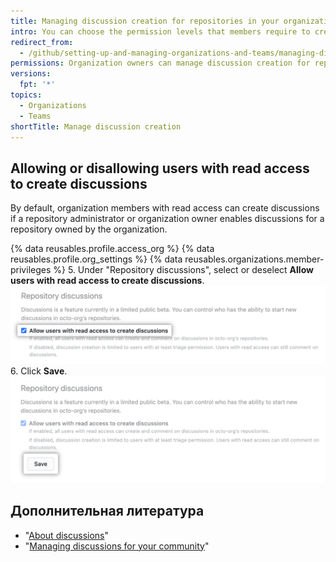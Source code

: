```yaml
---
title: Managing discussion creation for repositories in your organization
intro: You can choose the permission levels that members require to create discussions in repositories owned by your organization.
redirect_from:
  - /github/setting-up-and-managing-organizations-and-teams/managing-discussion-creation-for-repositories-in-your-organization
permissions: Organization owners can manage discussion creation for repositories owned by the organization.
versions:
  fpt: '*'
topics:
  - Organizations
  - Teams
shortTitle: Manage discussion creation
---
```



## Allowing or disallowing users with read access to create discussions

By default, organization members with read access can create discussions if a repository administrator or organization owner enables discussions for a repository owned by the organization.

{% data reusables.profile.access_org %}
{% data reusables.profile.org_settings %}
{% data reusables.organizations.member-privileges %}
5. Under "Repository discussions", select or deselect **Allow users with read access to create discussions**. ![Checkbox to allow people with read access to create discussions](/assets/images/help/discussions/toggle-allow-users-with-read-access-checkbox.png)
6. Click **Save**. !["Save" button for discussions settings](/assets/images/help/discussions/click-save.png)

## Дополнительная литература

- "[About discussions](/discussions/collaborating-with-your-community-using-discussions/about-discussions)"
- "[Managing discussions for your community](/discussions/managing-discussions-for-your-community)"
